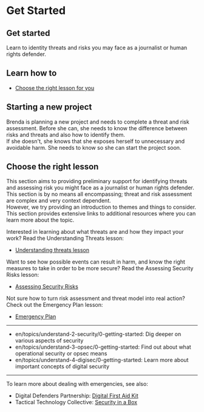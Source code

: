 # Get Started
## Get started

Learn to identity threats and risks you may face as a journalist or human rights defender.



## Learn how to

- [Choose the right lesson for you](topics/practice-2-planning/0-getting-started/3-learn.md)



## Starting a new project

Brenda is planning a new project and needs to complete a threat and risk assessment. Before she can, she needs to know the difference between risks and threats and also how to identify them.
<br>
If she doesn't, she knows that she exposes herself to unnecessary and avoidable harm. She needs to know so she can start the project soon.



## Choose the right lesson

This section aims to providing preliminary support for identifying threats and assessing risk you might face as a journalist or human rights defender. This section is by no means all encompassing; threat and risk assessment are complex and very context dependent.
<br>
However, we try providing an introduction to themes and things to consider. This section provides extensive links to additional resources where you can learn more about the topic.

Interested in learning about what threats are and how they impact your work? Read the Understanding Threats lesson:
* [Understanding threats lesson](topics/practice-2-planning/1-threats/1-1-intro.md)

Want to see how possible events can result in harm, and know the right measures to take in order to be more secure? Read the Assessing Security Risks lesson:
* [Assessing Security Risks](topics/practice-2-planning/2-assess-risk/1-1-intro.md)

Not sure how to turn risk assessment and threat model into real action? Check out the Emergency Plan lesson:
* [Emergency Plan](topics/practice-2-planning/4-emergency-plan/1-1-intro.md)



---
- en/topics/understand-2-security/0-getting-started: Dig deeper on various aspects of security
- en/topics/understand-3-opsec/0-getting-started: Find out about what operational security or opsec means
- en/topics/understand-4-digisec/0-getting-started: Learn more about important concepts of digital security
---
To learn more about dealing with emergencies, see also:
* Digital Defenders Partnership: [Digital First Aid Kit](https://www.digitaldefenders.org/digitalfirstaid/)
* Tactical Technology Collective: [Security in a Box](https://securityinabox.org/en/)


